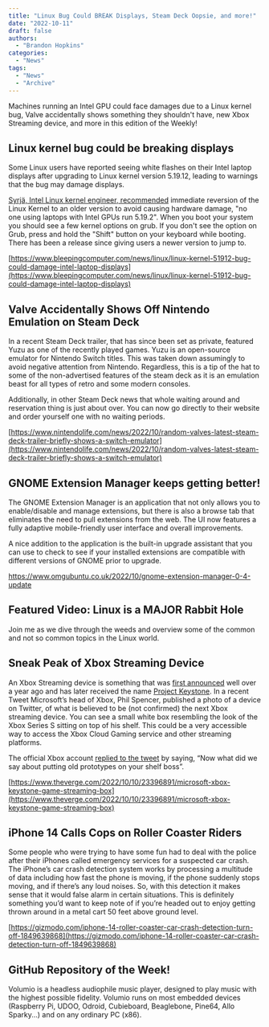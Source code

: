 ```yaml
---
title: "Linux Bug Could BREAK Displays, Steam Deck Oopsie, and more!"
date: "2022-10-11"
draft: false
authors:
  - "Brandon Hopkins"
categories:
  - "News"
tags:
  - "News"
  - "Archive"
---
```


Machines running an Intel GPU could face damages due to a Linux kernel bug, Valve accidentally shows something they shouldn't have, new Xbox Streaming device, and more in this edition of the Weekly!

## Linux kernel bug could be breaking displays

Some Linux users have reported seeing white flashes on their Intel laptop displays after upgrading to Linux kernel version 5.19.12, leading to warnings that the bug may damage displays.

[Syrjä, Intel Linux kernel engineer, recommended](https://lore.kernel.org/all/YzwooNdMECzuI5+h@intel.com/) immediate reversion of the Linux Kernel to an older version to avoid causing hardware damage, "no one using laptops with Intel GPUs run 5.19.2". When you boot your system you should see a few kernel options on grub. If you don't see the option on Grub, press and hold the "Shift" button on your keyboard while booting. There has been a release since giving users a newer version to jump to.

[https://www.bleepingcomputer.com/news/linux/linux-kernel-51912-bug-could-damage-intel-laptop-displays](https://www.bleepingcomputer.com/news/linux/linux-kernel-51912-bug-could-damage-intel-laptop-displays)

## Valve Accidentally Shows Off Nintendo Emulation on Steam Deck

In a recent Steam Deck trailer, that has since been set as private, featured Yuzu as one of the recently played games. Yuzu is an open-source emulator for Nintendo Switch titles. This was taken down assumingly to avoid negative attention from Nintendo. Regardless, this is a tip of the hat to some of the non-advertised features of the steam deck as it is an emulation beast for all types of retro and some modern consoles.

Additionally, in other Steam Deck news that whole waiting around and reservation thing is just about over. You can now go directly to their website and order yourself one with no waiting periods.

[https://www.nintendolife.com/news/2022/10/random-valves-latest-steam-deck-trailer-briefly-shows-a-switch-emulator](https://www.nintendolife.com/news/2022/10/random-valves-latest-steam-deck-trailer-briefly-shows-a-switch-emulator)

## GNOME Extension Manager keeps getting better!

The GNOME Extension Manager is an application that not only allows you to enable/disable and manage extensions, but there is also a browse tab that eliminates the need to pull extensions from the web. The UI now features a fully adaptive mobile-friendly user interface and overall improvements.

A nice addition to the application is the built-in upgrade assistant that you can use to check to see if your installed extensions are compatible with different versions of GNOME prior to upgrade.

https://www.omgubuntu.co.uk/2022/10/gnome-extension-manager-0-4-update

## Featured Video: Linux is a MAJOR Rabbit Hole

Join me as we dive through the weeds and overview some of the common and not so common topics in the Linux world.

## Sneak Peak of Xbox Streaming Device

An Xbox Streaming device is something that was [first announced](https://www.theverge.com/2021/6/10/22527420/microsoft-xbox-tv-app-streaming-stick-xcloud) well over a year ago and has later received the name [Project Keystone](https://www.theverge.com/2022/5/26/23143181/microsoft-keystone-xbox-xcloud-game-streaming-dongle-codename). In a recent Tweet Microsoft’s head of Xbox, Phil Spencer, published a photo of a device on Twitter, of what is believed to be (not confirmed) the next Xbox streaming device. You can see a small white box resembling the look of the Xbox Series S sitting on top of his shelf. This could be a very accessible way to access the Xbox Cloud Gaming service and other streaming platforms.

The official Xbox account [replied to the tweet](https://twitter.com/Xbox/status/1579521931275276290) by saying, “Now what did we say about putting old prototypes on your shelf boss”.

[https://www.theverge.com/2022/10/10/23396891/microsoft-xbox-keystone-game-streaming-box](https://www.theverge.com/2022/10/10/23396891/microsoft-xbox-keystone-game-streaming-box)

## iPhone 14 Calls Cops on Roller Coaster Riders

Some people who were trying to have some fun had to deal with the police after their iPhones called emergency services for a suspected car crash. The iPhone’s car crash detection system works by processing a multitude of data including how fast the phone is moving, if the phone suddenly stops moving, and if there’s any loud noises. So, with this detection it makes sense that it would false alarm in certain situations. This is definitely something you’d want to keep note of if you’re headed out to enjoy getting thrown around in a metal cart 50 feet above ground level.

[https://gizmodo.com/iphone-14-roller-coaster-car-crash-detection-turn-off-1849639868](https://gizmodo.com/iphone-14-roller-coaster-car-crash-detection-turn-off-1849639868)

## ****GitHub Repository of the Week!****

Volumio is a headless audiophile music player, designed to play music with the highest possible fidelity. Volumio runs on most embedded devices (Raspberry Pi, UDOO, Odroid, Cubieboard, Beaglebone, Pine64, Allo Sparky...) and on any ordinary PC (x86).
